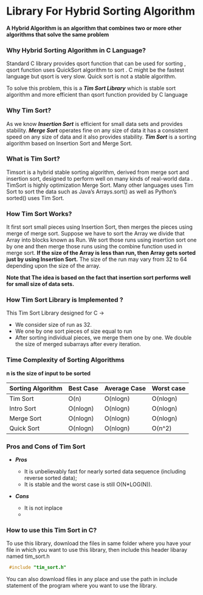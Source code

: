 # Library For Hybrid Sorting Algorithm

**A Hybrid Algorithm is an algorithm that combines two or more other algorithms that solve the same problem**

### Why Hybrid Sorting Algorithm in C Language? 
Standard C library provides qsort function that can be used for sorting , qsort function uses QuickSort algorithm to sort . C might be the fastest language but qsort is very slow. Quick sort is not a stable algorithm.

To solve this problem, this is a ***Tim Sort Library*** which is stable sort algorithm and more efficient than qsort function provided by C language

### Why Tim Sort?
As we know ***Insertion Sort*** is efficient for small data sets and provides stability. ***Merge Sort***  operates fine on any size of data it has a consistent speed on any size of data and it also provides stability. ***Tim Sort*** is a sorting algorithm based on Insertion Sort and Merge Sort.

### What is Tim Sort?
Timsort is a hybrid stable sorting algorithm, derived from merge sort and insertion sort, designed to perform well on many kinds of real-world data . TimSort is highly optimization Merge Sort. Many other languages uses Tim Sort to sort the data such as Java’s Arrays.sort() as well as Python’s sorted() uses Tim Sort.


### How Tim Sort Works?
It first sort small pieces using Insertion Sort, then merges the pieces using merge of merge sort. Suppose we have to sort the Array we divide that Array into blocks known as Run. We sort those runs using insertion sort one by one and then merge those runs using the combine function used in merge sort. **If the size of the Array is less than run, then Array gets sorted just by using Insertion Sort.** The size of the run may vary from 32 to 64 depending upon the size of the array. 


**Note that The idea is based on the fact that insertion sort performs well for small size of data sets.**


### How Tim Sort Library is Implemented ?
This Tim Sort Library designed for C -> 
* We consider size of run as 32.
* We one by one sort pieces of size equal to run
* After sorting individual pieces, we merge them one by one. We double the size of merged subarrays after every iteration.

### Time Complexity of Sorting Algorithms

**n is the size of input to be sorted**

| Sorting Algorithm |    Best Case     |   Average Case |  Worst case    |
|-------------------|------------------|----------------|----------------|
|   Tim Sort        |      O(n)        |     O(nlogn)   |    O(nlogn)    |
|   Intro Sort      |      O(nlogn)    |     O(nlogn)   |    O(nlogn)    |
|   Merge Sort      |      O(nlogn)    |     O(nlogn)   |    O(nlogn)    |
|   Quick Sort      |      O(nlogn)    |     O(nlogn)   |    O(n^2)      |

### Pros and Cons of Tim Sort
* ***Pros*** 
  * It is unbelievably fast for nearly sorted data sequence (including reverse sorted data);
  * It is stable and the worst case is still O(N*LOG(N)).

* ***Cons***
  * It is not inplace 
  * 



### How to use this Tim Sort in C?
To use this library, download the files in same folder where you have your file in which you want to use this library, then include this header libaray named tim_sort.h
```C
 #include "tim_sort.h"
```
You can also download files in any place and use the path in include statement of the program where you want to use the library.

